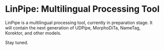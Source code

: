 # LinPipe: Multilingual Processing Tool

LinPipe is a multilingual processing tool, currently in preparation stage.
It will contain the next generation of UDPipe, MorphoDiTa, NameTag, Korektor,
and other models.

Stay tuned.

